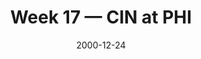 ---
layout: game
title: Week 17 — CIN at PHI
season: 2000
game_id: 2000_17_CIN_PHI
week: 17
date: 2000-12-24
home_team: PHI
away_team: CIN
final_home: 16
final_away: 7
pbp_url: /assets/data/pbp/2000/2000_17_CIN_PHI.csv.gz
---